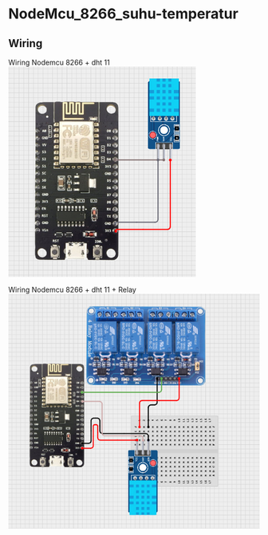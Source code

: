 # NodeMcu_8266_suhu-temperatur

## Wiring
Wiring Nodemcu 8266 + dht 11 
![Logo](wiring.png)



Wiring Nodemcu 8266 + dht 11 + Relay
![Logo](relay.png)
